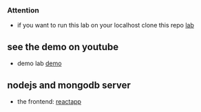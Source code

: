 ### Attention

* if you want to run this lab on your localhost clone this repo [lab](https://github.com/Abdelali12-codes/devops-ci-cd-jenkins-ansible-react-nodejs-mongodb-docker-compose)

## see the demo on youtube

* demo lab [demo](https://www.youtube.com/channel/UCmJ3RnxnLnx-ZfnyE6A5jaA)

## nodejs and mongodb server

* the frontend: [reactapp](https://github.com/Abdelali12-codes/docker-compose-jenkins-ansible-mongo-nodejs-react-server)
